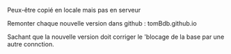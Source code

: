 Peux-être copié en locale mais pas en serveur

Remonter chaque nouvelle version dans github : tomBdb.github.io

Sachant que la nouvelle version doit corriger le 'blocage de la base par une autre connction.
